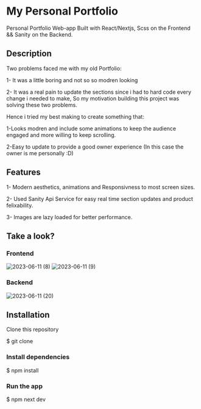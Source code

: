 # My Personal Portfolio

Personal Portfolio Web-app Built with React/Nextjs, Scss on the Frontend && Sanity on the Backend.

## Description

Two problems faced me with my old Portfolio:

1- It was a little boring and not so so modren looking

2- It was a real pain to update the sections since i had to hard code every change i needed to make, So my motivation building this project was solving these two problems.

Hence i tried my best making to create something that:

1-Looks modren and include some animations to keep the audience engaged and more willing to keep scrolling.

2-Easy to update to provide a good owner experience (In this case the owner is me personally :D)

## Features


1- Modern aesthetics, animations and Responsivness to most screen sizes.

2- Used Sanity Api Service for easy real time section updates and product felixability.

3- Images are lazy loaded for better performance.


## Take a look?

### Frontend

![2023-06-11 (8)](https://github.com/Amr097/personal--portfolio/assets/127849429/4503b499-72c1-4174-a831-9d4b14388a57)
![2023-06-11 (9)](https://github.com/Amr097/personal--portfolio/assets/127849429/cb103f6f-120e-4e39-80d0-c2e956baec27)


### Backend
![2023-06-11 (20)](https://github.com/Amr097/personal--portfolio/assets/127849429/d1e85470-9009-4b04-bcbb-6452796fe7a3)

## Installation

Clone this repository

$ git clone

### Install dependencies

$ npm install

### Run the app

$ npm next dev
